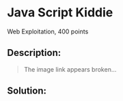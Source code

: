 # Java Script Kiddie
Web Exploitation, 400 points

## Description:
> The image link appears broken...


## Solution: 


